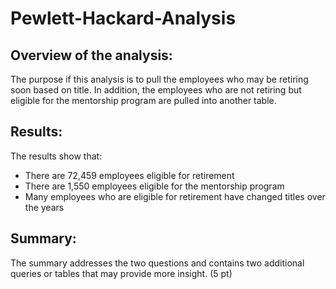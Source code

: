 # Pewlett-Hackard-Analysis

## Overview of the analysis:

The purpose if this analysis is to pull the employees who may be retiring soon based on title. In addition, the employees who are not retiring but eligible for the mentorship program are pulled into another table.

## Results:

The results show that:
- There are 72,459 employees eligible for retirement
- There are 1,550 employees eligible for the mentorship program
- Many employees who are eligible for retirement have changed titles over the years

## Summary:

The summary addresses the two questions and contains two additional queries or tables that may provide more insight. (5 pt)
